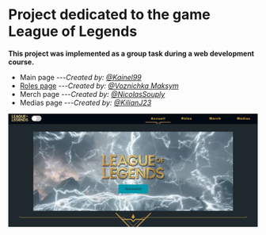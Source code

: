 # Project dedicated to the game League of Legends

**This project was implemented as a group task during a web development course.**

- Main page ---*Created by: [@Kainel99](https://github.com/Kainel99)*
- [Roles page](_docs/Roles.md) ---*Created by: [@Voznichka Maksym](https://github.com/saintgregoire)*
- Merch page ---*Created by: [@NicolasSouply](https://github.com/NicolasSouply)*
- Medias page ---*Created by: [@KilianJ23](https://github.com/KilianJ23)*

![main screen](_docs/images/main.png)